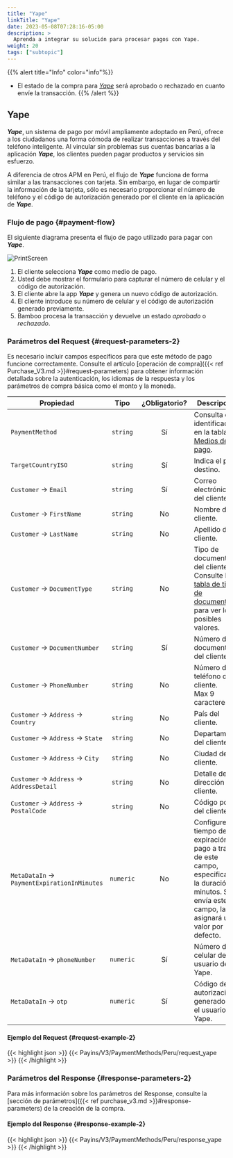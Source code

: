 ```yaml
---
title: "Yape"
linkTitle: "Yape"
date: 2023-05-08T07:28:16-05:00
description: >
  Aprenda a integrar su solución para procesar pagos con Yape.
weight: 20
tags: ["subtopic"]
---
```


{{% alert title="Info" color="info"%}}
* El estado de la compra para [_Yape_](#Yape) será aprobado o rechazado en cuanto envíe la transacción.
{{% /alert %}}

## Yape
_**Yape**_, un sistema de pago por móvil ampliamente adoptado en Perú, ofrece a los ciudadanos una forma cómoda de realizar transacciones a través del teléfono inteligente. Al vincular sin problemas sus cuentas bancarias a la aplicación _**Yape**_, los clientes pueden pagar productos y servicios sin esfuerzo.

A diferencia de otros APM en Perú, el flujo de _**Yape**_ funciona de forma similar a las transacciones con tarjeta. Sin embargo, en lugar de compartir la información de la tarjeta, sólo es necesario proporcionar el número de teléfono y el código de autorización generado por el cliente en la aplicación de _**Yape**_.

### Flujo de pago {#payment-flow}
El siguiente diagrama presenta el flujo de pago utilizado para pagar con _**Yape**_.

![PrintScreen](/assets/YapeFlow.png)

1. El cliente selecciona _**Yape**_ como medio de pago.
2. Usted debe mostrar el formulario para capturar el número de celular y el código de autorización.
3. El cliente abre la app _**Yape**_ y genera un nuevo código de autorización.
4. El cliente introduce su número de celular y el código de autorización generado previamente.
5. Bamboo procesa la transacción y devuelve un estado _aprobado_ o _rechazado_.

### Parámetros del Request {#request-parameters-2}
Es necesario incluir campos específicos para que este método de pago funcione correctamente. Consulte el artículo [operación de compra]({{< ref Purchase_V3.md >}}#request-parameters) para obtener información detallada sobre la autenticación, los idiomas de la respuesta y los parámetros de compra básica como el monto y la moneda.

| Propiedad | Tipo | ¿Obligatorio? | Descripción |
|---|:-:|:-:|---|
| `PaymentMethod` | `string` | Sí | Consulta el identificador en la tabla de [Medios de pago](/es/docs/payment-methods/peru.html#payment-methods).|
| `TargetCountryISO` | `string` | Sí | Indica el país destino. |
| `Customer` → `Email` | `string` | Sí | Correo electrónico del cliente. |
| `Customer` → `FirstName` | `string` | No | Nombre del cliente. |
| `Customer` → `LastName` | `string` | No | Apellido del cliente. |
| `Customer` → `DocumentType` | `string` | No | Tipo de documento del cliente.<br>Consulte la [tabla de tipos de documento](/es/docs/payment-methods/peru.html#document-types) para ver los posibles valores. |
| `Customer` → `DocumentNumber` | `string` | Sí | Número de documento del cliente. |
| `Customer` → `PhoneNumber` | `string` | No | Número de teléfono del cliente. <br>Max 9 caracteres |
| `Customer` → `Address` → `Country` | `string` | No | País del cliente. |
| `Customer` → `Address` → `State` | `string` | No | Departamento del cliente. |
| `Customer` → `Address` → `City` | `string` | No | Ciudad del cliente. |
| `Customer` → `Address` → `AddressDetail` | `string` | No | Detalle de la dirección del cliente. |
| `Customer` → `Address` → `PostalCode` | `string` | No | Código postal del cliente. |
| `MetaDataIn` → `PaymentExpirationInMinutes` | `numeric` | No | Configure el tiempo de expiración del pago a través de este campo, especificando la duración en minutos. Si no envía este campo, la API asignará un valor por defecto. |
| `MetaDataIn` → `phoneNumber` | `numeric` | Sí | Número de celular del usuario de Yape. |
| `MetaDataIn` → `otp` | `numeric` | Sí | Código de autorización generado por el usuario de Yape. |

#### Ejemplo del Request {#request-example-2}
{{< highlight json >}}
{{< Payins/V3/PaymentMethods/Peru/request_yape >}}
{{< /highlight >}}
        
### Parámetros del Response {#response-parameters-2}
Para más información sobre los parámetros del Response, consulte la [sección de parámetros]({{< ref purchase_v3.md >}}#response-parameters) de la creación de la compra.

#### Ejemplo del Response {#response-example-2}
{{< highlight json >}}
{{< Payins/V3/PaymentMethods/Peru/response_yape >}}
{{< /highlight >}}